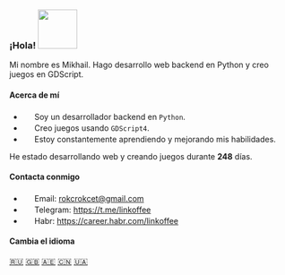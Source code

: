 ### ¡Hola! <img src="https://i.imgur.com/ht1cLtJ.gif" width="70"/>

Mi nombre es Mikhail. Hago desarrollo web backend en Python y creo juegos en GDScript.

#### Acerca de mí

- <img src="https://i.imgur.com/biAglR4.png" width="17" /> Soy un desarrollador backend en `Python`.
- <img src="https://i.imgur.com/r8qzwhR.png" width="17" /> Creo juegos usando `GDScript4`.
- <img src="https://i.imgur.com/Z9qEr2r.png" width="17" /> Estoy constantemente aprendiendo y mejorando mis habilidades.

He estado desarrollando web y creando juegos durante **248** días.

#### Contacta conmigo

- <img src="https://i.imgur.com/yiInjvC.png" width="17" /> Email: rokcrokcet@gmail.com
- <img src="https://i.imgur.com/5xmWiID.png" width="17" /> Telegram: https://t.me/linkoffee
- <img src="https://i.imgur.com/mCB76Y7.png" width="17" /> Habr: https://career.habr.com/linkoffee

#### Cambia el idioma
[🇷🇺](README.md) [🇬🇧](README_EN.md) [🇦🇪](README_AR.md) [🇨🇳](README_CN.md) [🇺🇦](README_UA.md)